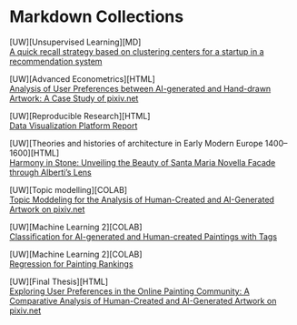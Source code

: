 # Markdown Collections

[UW][Unsupervised Learning][MD]<br>[A quick recall strategy based on clustering centers for a startup in a recommendation system](unsupervised/USL_final_paper.md)

[UW][Advanced Econometrics][HTML]<br>[Analysis of User Preferences between AI-generated and Hand-drawn Artwork: A Case Study of pixiv.net](ae_final_paper/ae_final_paper.html)

[UW][Reproducible Research][HTML]<br>[Data Visualization Platform Report](RR_Report/RR_Report.html)

[UW][Theories and histories of architecture in Early Modern Europe 1400–1600][HTML]<br>[Harmony in Stone: Unveiling the Beauty of Santa Maria Novella Facade through Alberti’s Lens](europe_architecture/EuropeArchitecture.html)

[UW][Topic modelling][COLAB]<br>[Topic Moddeling for the Analysis of Human-Created and AI-Generated Artwork on pixiv.net](https://colab.research.google.com/drive/1MqO3wFpDZzKUimeR-I0vdXpiprtZNJBL#scrollTo=2dUls8sMp8-E)

[UW][Machine Learning 2][COLAB]<br>[Classification for AI-generated and Human-created Paintings with Tags](https://colab.research.google.com/drive/1Exy3tABi1AInaP0KSaooSZVwP90nj5Qj)

[UW][Machine Learning 2][COLAB]<br>[Regression for Painting Rankings](https://colab.research.google.com/drive/1a3vdKyuwCqQeZ_voaMS_s4dgEBfTlV6a)

[UW][Final Thesis][HTML]<br>[Exploring User Preferences in the Online Painting Community: A Comparative Analysis of Human-Created and AI-Generated Artwork on pixiv.net](art_cultrue/Art_cultrue.html)
